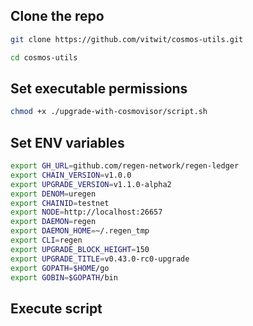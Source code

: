 
## Clone the repo

```sh
git clone https://github.com/vitwit/cosmos-utils.git

cd cosmos-utils
```

## Set executable permissions

```sh
chmod +x ./upgrade-with-cosmovisor/script.sh
```

## Set ENV variables
```sh
export GH_URL=github.com/regen-network/regen-ledger
export CHAIN_VERSION=v1.0.0
export UPGRADE_VERSION=v1.1.0-alpha2
export DENOM=uregen
export CHAINID=testnet
export NODE=http://localhost:26657
export DAEMON=regen
export DAEMON_HOME=~/.regen_tmp
export CLI=regen
export UPGRADE_BLOCK_HEIGHT=150
export UPGRADE_TITLE=v0.43.0-rc0-upgrade
export GOPATH=$HOME/go
export GOBIN=$GOPATH/bin
```

## Execute script